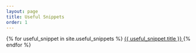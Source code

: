 ```yaml
---
layout: page
title: Useful Snippets
order: 1
---
```


{% for useful_snippet in site.useful_snippets %}
  <a href="{{ useful_snippet.url }}">
    {{ useful_snippet.title }}
  </a>
{% endfor %}
